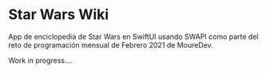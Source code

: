 
# Star Wars Wiki

App de enciclopedia de Star Wars en SwiftUI usando SWAPI como parte del reto de programación mensual de Febrero 2021 de MoureDev.

Work in progress....